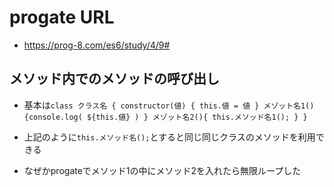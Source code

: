 # progate URL

- https://prog-8.com/es6/study/4/9#

## メソッド内でのメソッドの呼び出し

-  基本は`class クラス名 { constructor(値) { this.値 = 値 } メゾット名1() {console.log( ${this.値} ) } メゾット名2(){ this.メソッド名1(); } }`

- 上記のように`this.メソッド名();`とすると同じ同じクラスのメソッドを利用できる

- なぜかprogateでメソッド1の中にメソッド2を入れたら無限ループした


